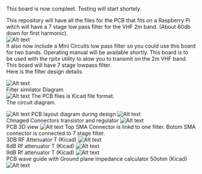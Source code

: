This board is now compleet. Testing will start shortely.

This repository will have all the files for the PCB that fits on a Raspberry Pi witch will have a 7 stage low pass filter for the VHF 2m band. (About 60db down for first harmonic).<br>
![Alt text](7_stage_2m_filter_1.png?raw=true "Block diagram")<br>
It also now include a Mini Circuits low pass filter so you could use this board for two bands.
Operating manual will be available shortly.
This board is to be used with the rpitx utility to alow you to transmit on the 2m VHF band.
This board will have 7 stage lowpass filter.<br>
Here is the filter design details.<br>

![Alt text](7_stage_2m_filter_1.png?raw=true "Filter diagram")<br>
Filter similator Diagram<br>
![Alt text](7_stage_2m_filter_2.png?raw=true "Filter diagram")
The PCB files is Kicad file format.<br>
The circuit diagram.<br>

![Alt text](Raspberry_Pi_dual_filter_Diagram.png?raw=true "Raspberry Pi hat Circuit diagram")
PCB layout diagram during design
![Alt text](Bacar_PCB_2.png?raw=true "PCB diagram")
<br>
Chnaged Connectors transistor and regulator
![Alt text](Bacar_PCB_3.png?raw=true "PCB diagram")
<br>
PCB 3D view
![Alt text](Raspberry_Pi_Tx_2m_dual_filter.png?raw=true "PCB 3D Layout")
Top SMA Connector is linkd to one filter.
Botom SMA connector is connected to 7 stage filter.
<br>
3DB RF Attenuator T (Kicad)
![Alt text](3db_Rf_attenuator.png?raw=true "3db rf Attenuator")
<br>
6dB Rf attenuator T (Kicad)
![Alt text](6db_RF_Attenuator.png?raw=true "6db rf Attenuator")
<br>
9dB Rf attenuator T (Kicad)
![Alt text](9db_RF_Attenuator.png?raw=true "6db rf Attenuator")
<br>
PCB wave guide with Ground plane impedance calculator 50ohm (Kicad)
![Alt text](PCB_wave_guide_with_Ground_plane.png?raw=true "9db rf Attenuator")
<br>
